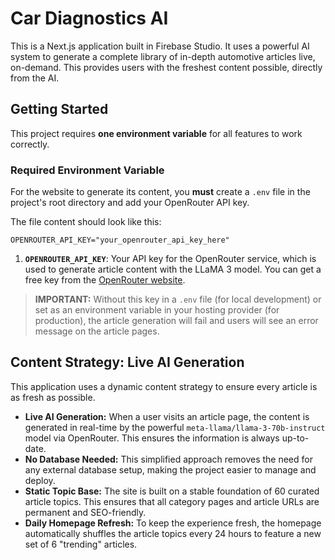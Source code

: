 
# Car Diagnostics AI

This is a Next.js application built in Firebase Studio. It uses a powerful AI system to generate a complete library of in-depth automotive articles live, on-demand. This provides users with the freshest content possible, directly from the AI.

## Getting Started

This project requires **one environment variable** for all features to work correctly.

### Required Environment Variable

For the website to generate its content, you **must** create a `.env` file in the project's root directory and add your OpenRouter API key.

The file content should look like this:
```
OPENROUTER_API_KEY="your_openrouter_api_key_here"
```

1.  **`OPENROUTER_API_KEY`**: Your API key for the OpenRouter service, which is used to generate article content with the LLaMA 3 model. You can get a free key from the [OpenRouter website](https://openrouter.ai/).

> **IMPORTANT:** Without this key in a `.env` file (for local development) or set as an environment variable in your hosting provider (for production), the article generation will fail and users will see an error message on the article pages.

## Content Strategy: Live AI Generation

This application uses a dynamic content strategy to ensure every article is as fresh as possible.

-   **Live AI Generation:** When a user visits an article page, the content is generated in real-time by the powerful `meta-llama/llama-3-70b-instruct` model via OpenRouter. This ensures the information is always up-to-date.
-   **No Database Needed:** This simplified approach removes the need for any external database setup, making the project easier to manage and deploy.
-   **Static Topic Base:** The site is built on a stable foundation of 60 curated article topics. This ensures that all category pages and article URLs are permanent and SEO-friendly.
-   **Daily Homepage Refresh:** To keep the experience fresh, the homepage automatically shuffles the article topics every 24 hours to feature a new set of 6 "trending" articles.
